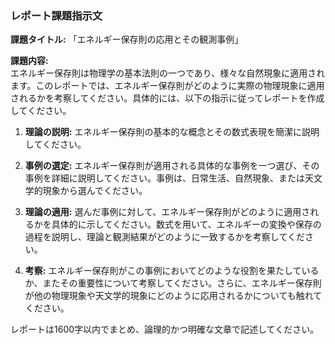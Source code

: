 ### レポート課題指示文

**課題タイトル:** 「エネルギー保存則の応用とその観測事例」

**課題内容:**  
エネルギー保存則は物理学の基本法則の一つであり、様々な自然現象に適用されます。このレポートでは、エネルギー保存則がどのように実際の物理現象に適用されるかを考察してください。具体的には、以下の指示に従ってレポートを作成してください。

1. **理論の説明:** エネルギー保存則の基本的な概念とその数式表現を簡潔に説明してください。

2. **事例の選定:** エネルギー保存則が適用される具体的な事例を一つ選び、その事例を詳細に説明してください。事例は、日常生活、自然現象、または天文学的現象から選んでください。

3. **理論の適用:** 選んだ事例に対して、エネルギー保存則がどのように適用されるかを具体的に示してください。数式を用いて、エネルギーの変換や保存の過程を説明し、理論と観測結果がどのように一致するかを考察してください。

4. **考察:** エネルギー保存則がこの事例においてどのような役割を果たしているか、またその重要性について考察してください。さらに、エネルギー保存則が他の物理現象や天文学的現象にどのように応用されるかについても触れてください。

レポートは1600字以内でまとめ、論理的かつ明確な文章で記述してください。